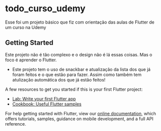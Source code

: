 # todo_curso_udemy

Esse foi um projeto básico que fiz com orientação das aulas de Flutter de um curso na Udemy

## Getting Started

Este projeto não é tão complexo e o design não é lá essas coisas.
Mas o foco é aprender o Flutter.

- Este projeto tem o uso de snackbar e atualização da lista dos que já foram feitos e o que estão para fazer.
Assim como também tem atulização automática dos que já estão feitos!

A few resources to get you started if this is your first Flutter project:

- [Lab: Write your first Flutter app](https://flutter.dev/docs/get-started/codelab)
- [Cookbook: Useful Flutter samples](https://flutter.dev/docs/cookbook)

For help getting started with Flutter, view our
[online documentation](https://flutter.dev/docs), which offers tutorials,
samples, guidance on mobile development, and a full API reference.
